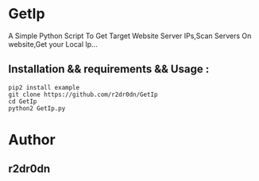 # GetIp
A Simple Python Script To Get Target Website Server IPs,Scan Servers On website,Get your Local Ip...


## Installation && requirements && Usage : 
```
pip2 install example
git clone https://github.com/r2dr0dn/GetIp
cd GetIp
python2 GetIp.py
```

# Author 
## r2dr0dn
